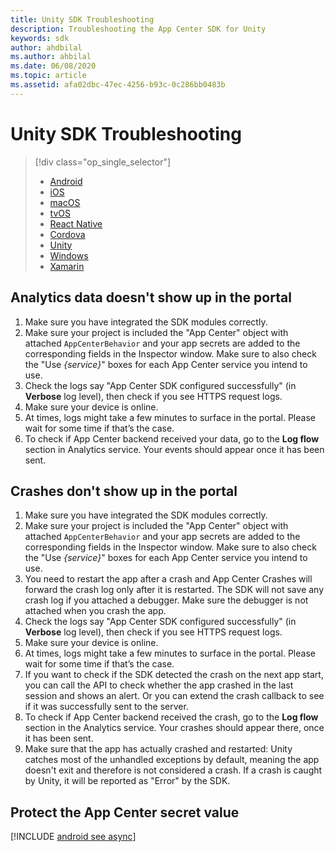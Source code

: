 ```yaml
---
title: Unity SDK Troubleshooting
description: Troubleshooting the App Center SDK for Unity
keywords: sdk
author: ahdbilal
ms.author: ahbilal
ms.date: 06/08/2020
ms.topic: article
ms.assetid: afa02dbc-47ec-4256-b93c-0c286bb0483b
---
```


# Unity SDK Troubleshooting

> [!div  class="op_single_selector"]
> * [Android](android.md)
> * [iOS](ios.md)
> * [macOS](macos.md)
> * [tvOS](tvOS.md)
> * [React Native](react-native.md)
> * [Cordova](cordova.md)
> * [Unity](unity.md)
> * [Windows](uwp.md)
> * [Xamarin](xamarin.md)

## Analytics data doesn't show up in the portal

1. Make sure you have integrated the SDK modules correctly.
2. Make sure your project is included the "App Center" object with attached `AppCenterBehavior` and your app secrets are added to the corresponding fields in the Inspector window. Make sure to also check the "Use _{service}_" boxes for each App Center service you intend to use.
3. Check the logs say "App Center SDK configured successfully" (in **Verbose** log level), then check if you see HTTPS request logs.
4. Make sure your device is online.
5. At times, logs might take a few minutes to surface in the portal. Please wait for some time if that’s the case.
6. To check if App Center backend received your data, go to the **Log flow** section in Analytics service. Your events should appear once it has been sent.

## Crashes don't show up in the portal

1. Make sure you have integrated the SDK modules correctly.
2. Make sure your project is included the "App Center" object with attached `AppCenterBehavior` and your app secrets are added to the corresponding fields in the Inspector window. Make sure to also check the "Use _{service}_" boxes for each App Center service you intend to use.
3. You need to restart the app after a crash and App Center Crashes will forward the crash log only after it is restarted. The SDK will not save any crash log if you attached a debugger. Make sure the debugger is not attached when you crash the app.
4. Check the logs say "App Center SDK configured successfully" (in **Verbose** log level), then check if you see HTTPS request logs.
5. Make sure your device is online.
6. At times, logs might take a few minutes to surface in the portal. Please wait for some time if that’s the case.
7. If you want to check if the SDK detected the crash on the next app start, you can call the API to check whether the app crashed in the last session and shows an alert. Or you can extend the crash callback to see if it was successfully sent to the server.
8. To check if App Center backend received the crash, go to the **Log flow** section in the Analytics service. Your crashes should appear there, once it has been sent.
9. Make sure that the app has actually crashed and restarted: Unity catches most of the unhandled exceptions by default, meaning the app doesn't exit and therefore is not considered a crash. If a crash is caught by Unity, it will be reported as "Error" by the SDK.

## Protect the App Center secret value

[!INCLUDE [android see async](../app-secret-secure.md)]

